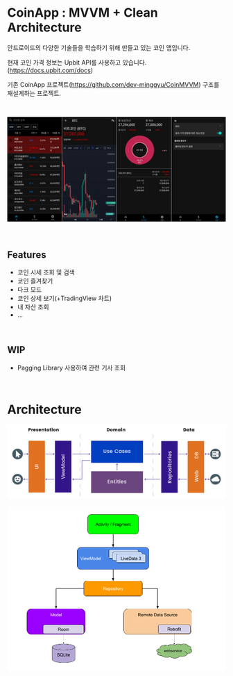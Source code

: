 # CoinApp : MVVM + Clean Architecture

안드로이드의 다양한 기술들을 학습하기 위해 만들고 있는 코인 앱입니다.

현재 코인 가격 정보는 Upbit API를 사용하고 있습니다. (https://docs.upbit.com/docs)

기존 CoinApp 프로젝트(https://github.com/dev-minggyu/CoinMVVM) 구조를 재설계하는 프로젝트.

<br/>

![screenshot.png](https://github.com/dev-minggyu/CoinApp/blob/master/readme-res/screenshot.png)

<br/>

## Features

- 코인 시세 조회 및 검색
- 코인 즐겨찾기
- 다크 모드
- 코인 상세 보기(+TradingView 차트)
- 내 자산 조회
- ...

<br/>

## WIP

- Pagging Library 사용하여 관련 기사 조회

<br/>

# Architecture

![CleanArchitecture.png](https://github.com/dev-minggyu/CoinApp/blob/master/readme-res/CleanArchitecture.png?raw=true)

![MVVM.png](https://github.com/dev-minggyu/CoinMVVM/blob/Ktor/readme-resource/architecture/MVVM.png?raw=true)
